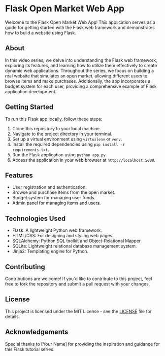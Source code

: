 # Flask Open Market Web App

Welcome to the Flask Open Market Web App! This application serves as a guide for getting started with the Flask web framework and demonstrates how to build a website using Flask.

## About

In this video series, we delve into understanding the Flask web framework, exploring its features, and learning how to utilize them effectively to create dynamic web applications. Throughout the series, we focus on building a real website that simulates an open market, allowing different users to browse items and make purchases. Additionally, the app incorporates a budget system for each user, providing a comprehensive example of Flask application development.

## Getting Started

To run this Flask app locally, follow these steps:

1. Clone this repository to your local machine.
2. Navigate to the project directory in your terminal.
3. Set up a virtual environment using `virtualenv` or `venv`.
4. Install the required dependencies using `pip install -r requirements.txt`.
5. Run the Flask application using `python app.py`.
6. Access the application in your web browser at `http://localhost:5000`.

## Features

- User registration and authentication.
- Browse and purchase items from the open market.
- Budget system for managing user funds.
- Admin panel for managing items and users.

## Technologies Used

- Flask: A lightweight Python web framework.
- HTML/CSS: For designing and styling web pages.
- SQLAlchemy: Python SQL toolkit and Object-Relational Mapper.
- SQLite: Lightweight relational database management system.
- Jinja2: Templating engine for Python.

## Contributing

Contributions are welcome! If you'd like to contribute to this project, feel free to fork the repository and submit a pull request with your changes.

## License

This project is licensed under the MIT License - see the [LICENSE](LICENSE) file for details.

## Acknowledgements

Special thanks to [Your Name] for providing the inspiration and guidance for this Flask tutorial series.

